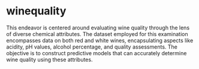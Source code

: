 # winequality
This endeavor is centered around evaluating wine quality through the lens of diverse chemical attributes. The dataset employed for this examination encompasses data on both red and white wines, encapsulating aspects like acidity, pH values, alcohol percentage, and quality assessments. The objective is to construct predictive models that can accurately determine wine quality using these attributes.
